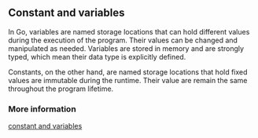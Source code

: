 ## Constant and variables

In Go, variables are named storage locations that can hold different values during the execution of the program. Their values can be changed and manipulated as needed. Variables are stored in memory and are strongly typed, which mean their data type is explicitly defined.

Constants, on the other hand, are named storage locations that hold fixed values are immutable during the runtime. Their value are remain the same throughout the program lifetime.

### More information

[constant and variables](https://go101.org/article/constants-and-variables.html)
